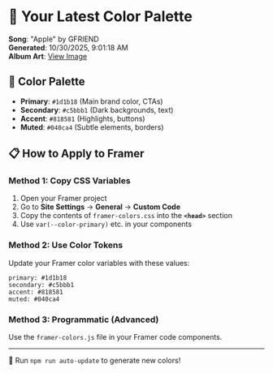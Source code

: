 # 🎨 Your Latest Color Palette

**Song**: "Apple" by GFRIEND  
**Generated**: 10/30/2025, 9:01:18 AM  
**Album Art**: [View Image](https://lastfm.freetls.fastly.net/i/u/300x300/ae37fa376ed1eaa413c6c2fd04c52e46.png)

## 🎨 Color Palette
- **Primary**: `#1d1b18` (Main brand color, CTAs)
- **Secondary**: `#c5bbb1` (Dark backgrounds, text)  
- **Accent**: `#818581` (Highlights, buttons)
- **Muted**: `#040ca4` (Subtle elements, borders)

## 📋 How to Apply to Framer

### Method 1: Copy CSS Variables
1. Open your Framer project
2. Go to **Site Settings** → **General** → **Custom Code**
3. Copy the contents of `framer-colors.css` into the **`<head>`** section
4. Use `var(--color-primary)` etc. in your components

### Method 2: Use Color Tokens
Update your Framer color variables with these values:
```
primary: #1d1b18
secondary: #c5bbb1
accent: #818581
muted: #040ca4
```

### Method 3: Programmatic (Advanced)
Use the `framer-colors.js` file in your Framer code components.

---
🔄 Run `npm run auto-update` to generate new colors!
